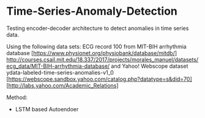 # Time-Series-Anomaly-Detection
Testing encoder-decoder architecture to detect anomalies in time series data.

Using the following data sets: ECG record 100 from MIT-BIH arrhythmia database [https://www.physionet.org/physiobank/database/mitdb/] http://courses.csail.mit.edu/18.337/2017/projects/morales_manuel/datasets/ecg_data/MIT-BIH-arrhythmia-database/ and Yahoo! Webscope dataset ydata-labeled-time-series-anomalies-v1_0 [https://webscope.sandbox.yahoo.com/catalog.php?datatype=s&did=70] [http://labs.yahoo.com/Academic_Relations]

Method:
  - LSTM based Autoendoer
